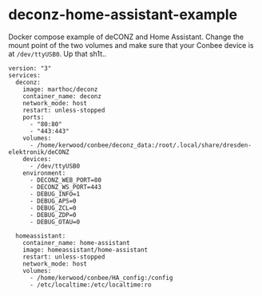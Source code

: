 # deconz-home-assistant-example
Docker compose example of deCONZ and Home Assistant.
Change the mount point of the two volumes and make sure that your Conbee device is at `/dev/ttyUSB0`.
Up that sh1t..

```
version: "3"
services:
  deconz:
    image: marthoc/deconz
    container_name: deconz
    network_mode: host
    restart: unless-stopped
    ports:
      - "80:80"
      - "443:443"
    volumes:
      - /home/kerwood/conbee/deconz_data:/root/.local/share/dresden-elektronik/deCONZ
    devices:
      - /dev/ttyUSB0
    environment:
      - DECONZ_WEB_PORT=80
      - DECONZ_WS_PORT=443
      - DEBUG_INFO=1
      - DEBUG_APS=0
      - DEBUG_ZCL=0
      - DEBUG_ZDP=0
      - DEBUG_OTAU=0

  homeassistant:
    container_name: home-assistant
    image: homeassistant/home-assistant
    restart: unless-stopped
    network_mode: host
    volumes:
      - /home/kerwood/conbee/HA_config:/config
      - /etc/localtime:/etc/localtime:ro
```
